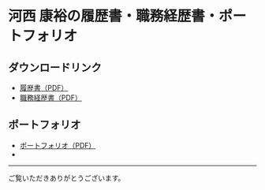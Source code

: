 # 河西 康裕の履歴書・職務経歴書・ポートフォリオ

## ダウンロードリンク

- [履歴書（PDF）](./履歴書.pdf)
- [職務経歴書（PDF）](./職務経歴書.pdf)

## ポートフォリオ

- [ポートフォリオ（PDF）](./ポートフォリオ.pdf)
-
---

ご覧いただきありがとうございます。
